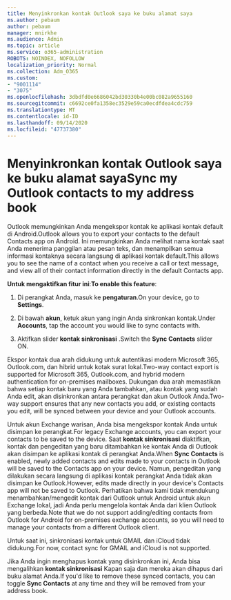 ```yaml
---
title: Menyinkronkan kontak Outlook saya ke buku alamat saya
ms.author: pebaum
author: pebaum
manager: mnirkhe
ms.audience: Admin
ms.topic: article
ms.service: o365-administration
ROBOTS: NOINDEX, NOFOLLOW
localization_priority: Normal
ms.collection: Adm_O365
ms.custom:
- "9001114"
- "3075"
ms.openlocfilehash: 3dbdfd0e6686042bd30330b4e00bc082a9655160
ms.sourcegitcommit: c6692ce0fa1358ec3529e59ca0ecdfdea4cdc759
ms.translationtype: MT
ms.contentlocale: id-ID
ms.lasthandoff: 09/14/2020
ms.locfileid: "47737380"
---
```

# <a name="sync-my-outlook-contacts-to-my-address-book"></a><span data-ttu-id="fa781-102">Menyinkronkan kontak Outlook saya ke buku alamat saya</span><span class="sxs-lookup"><span data-stu-id="fa781-102">Sync my Outlook contacts to my address book</span></span>

<span data-ttu-id="fa781-103">Outlook memungkinkan Anda mengekspor kontak ke aplikasi kontak default di Android.</span><span class="sxs-lookup"><span data-stu-id="fa781-103">Outlook allows you to export your contacts to the default Contacts app on Android.</span></span> <span data-ttu-id="fa781-104">Ini memungkinkan Anda melihat nama kontak saat Anda menerima panggilan atau pesan teks, dan menampilkan semua informasi kontaknya secara langsung di aplikasi kontak default.</span><span class="sxs-lookup"><span data-stu-id="fa781-104">This allows you to see the name of a contact when you receive a call or text message, and view all of their contact information directly in the default Contacts app.</span></span>
 
<span data-ttu-id="fa781-105">**Untuk mengaktifkan fitur ini**:</span><span class="sxs-lookup"><span data-stu-id="fa781-105">**To enable this feature**:</span></span>
 
1. <span data-ttu-id="fa781-106">Di perangkat Anda, masuk ke **pengaturan**.</span><span class="sxs-lookup"><span data-stu-id="fa781-106">On your device, go to **Settings**.</span></span>

2. <span data-ttu-id="fa781-107">Di bawah **akun**, ketuk akun yang ingin Anda sinkronkan kontak.</span><span class="sxs-lookup"><span data-stu-id="fa781-107">Under **Accounts**, tap the account you would like to sync contacts with.</span></span>

3. <span data-ttu-id="fa781-108">Aktifkan slider **kontak sinkronisasi** .</span><span class="sxs-lookup"><span data-stu-id="fa781-108">Switch the **Sync Contacts** slider ON.</span></span>
 
<span data-ttu-id="fa781-109">Ekspor kontak dua arah didukung untuk autentikasi modern Microsoft 365, Outlook.com, dan hibrid untuk kotak surat lokal.</span><span class="sxs-lookup"><span data-stu-id="fa781-109">Two-way contact export is supported for Microsoft 365, Outlook.com, and hybrid modern authentication for on-premises mailboxes.</span></span> <span data-ttu-id="fa781-110">Dukungan dua arah memastikan bahwa setiap kontak baru yang Anda tambahkan, atau kontak yang sudah Anda edit, akan disinkronkan antara perangkat dan akun Outlook Anda.</span><span class="sxs-lookup"><span data-stu-id="fa781-110">Two-way support ensures that any new contacts you add, or existing contacts you edit, will be synced between your device and your Outlook accounts.</span></span>
 
<span data-ttu-id="fa781-111">Untuk akun Exchange warisan, Anda bisa mengekspor kontak Anda untuk disimpan ke perangkat.</span><span class="sxs-lookup"><span data-stu-id="fa781-111">For legacy Exchange accounts, you can export your contacts to be saved to the device.</span></span> <span data-ttu-id="fa781-112">Saat **kontak sinkronisasi** diaktifkan, kontak dan pengeditan yang baru ditambahkan ke kontak Anda di Outlook akan disimpan ke aplikasi kontak di perangkat Anda.</span><span class="sxs-lookup"><span data-stu-id="fa781-112">When **Sync Contacts** is enabled, newly added contacts and edits made to your contacts in Outlook will be saved to the Contacts app on your device.</span></span> <span data-ttu-id="fa781-113">Namun, pengeditan yang dilakukan secara langsung di aplikasi kontak perangkat Anda tidak akan disimpan ke Outlook.</span><span class="sxs-lookup"><span data-stu-id="fa781-113">However, edits made directly in your device's Contacts app will not be saved to Outlook.</span></span> <span data-ttu-id="fa781-114">Perhatikan bahwa kami tidak mendukung menambahkan/mengedit kontak dari Outlook untuk Android untuk akun Exchange lokal, jadi Anda perlu mengelola kontak Anda dari klien Outlook yang berbeda.</span><span class="sxs-lookup"><span data-stu-id="fa781-114">Note that we do not support adding/editing contacts from Outlook for Android for on-premises exchange accounts, so you will need to manage your contacts from a different Outlook client.</span></span>
 
<span data-ttu-id="fa781-115">Untuk saat ini, sinkronisasi kontak untuk GMAIL dan iCloud tidak didukung.</span><span class="sxs-lookup"><span data-stu-id="fa781-115">For now, contact sync for GMAIL and iCloud is not supported.</span></span>
 
<span data-ttu-id="fa781-116">Jika Anda ingin menghapus kontak yang disinkronkan ini, Anda bisa mengalihkan **kontak sinkronisasi** Kapan saja dan mereka akan dihapus dari buku alamat Anda.</span><span class="sxs-lookup"><span data-stu-id="fa781-116">If you'd like to remove these synced contacts, you can toggle **Sync Contacts** at any time and they will be removed from your address book.</span></span>
